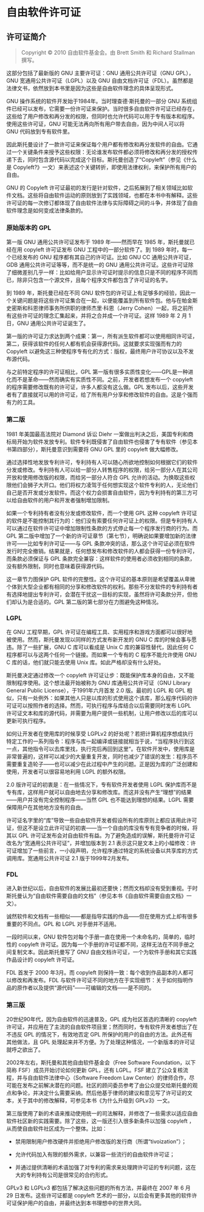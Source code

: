 # 自由软件许可证

## 许可证简介

> Copyright © 2010 自由软件基金会。由 Brett Smith 和 Richard Stallman 撰写。

这部分包括了最新版的 GNU 主要许可证：GNU 通用公共许可证（GNU GPL），GNU 宽通用公共许可证（LGPL）以及 GNU 自由文档许可证（FDL）。虽然都是法律文书，依然放到本书里是因为这些是自由软件理念的具体呈现形式。

GNU 操作系统的软件开发始于1984年。当时理查德·斯托曼的一部分 GNU 系统组件已经可以发布，它需要一份许可证来保护。当时很多自由软件许可证已经存在，这些给了用户修改和再分发的权限，但同时也允许代码可以用于专有版本和程序。使用这些许可证，GNU 可能无法再向所有用户带去自由，因为中间人可以将 GNU 代码放到专有软件里。

因此斯托曼设计了一款许可证来保证每个用户都有修改和再分发软件的自由。它通过一个关键条件来授予这些权限：无论谁发布软件都必须将修改和再分发的授权传递下去，同时包含源代码以完成这个目标。斯托曼创造了“Copyleft”（参见《什么是 Copyleft?》一文）来表述这个关键转折，即使用法律权利，来保护所有用户的自由。

GNU 的 Copyleft 许可证最初的发行是针对软件，之后拓展到了相关领域比如软件文档。这些将自由软件运动的原则放到了实践领域，也都在本书中有解释。这些许可证的每一次修订都体现了自由软件法律与实际障碍之间的斗争，并体现了自由软件理念是如何变成法律条款的。

### 原始版本的 GPL

第一版 GNU 通用公共许可证发布于 1989 年——然而早在 1985 年，斯托曼就已经在用 copyleft 许可证发布 GNU 工程中的一部分软件了。到 1989 年时，每一个已经发布的 GNU 程序都有其自己的许可证。比如 GNU CC 通用公共许可证，GDB 通用公共许可证等等，而不是统一的 GNU 通用公共许可证。这些许可证除了细微差别几乎一样：比如给用户显示许可证时提示的信息只是不同的程序不同而已，除非只包含一个源文件，且每个程序文件都包含了许可证的名字。

到 1989 年，斯托曼已经在不同 GNU 软件包的许可证上有足够多的经验，因此一个关键问题是将这些许可证集合在一起，以便能覆盖到所有软件包。他与在帕金斯史密斯和科恩律师事务所供职的律师杰里·科恩（Jerry Cohen）一起，将之前所有这些许可证的理念汇集起来，并将之合并成一个许可证。这样 1989 年 2 月 1 日，GNU 通用公共许可证诞生了。

第一版的许可证力求达到两个成果：第一，所有派生软件都可以使用相同许可证，第二，获得该软件的任何人都有机会获得源代码。这就要求实现强而有力的 Copyleft 以避免这三种使程序专有化的方式：版权，最终用户许可协议以及不发布源代码。

与之前特定程序的许可证相比，GPL 第一版有很多实质性变化——GPL是一种进化而不是革命——然而确实有实质性不同。之前，开发者若想发布一个 copyleft 的程序需要修改既有的许可证，许多人都没有这么做。GPL 发布以后，这些开发者有了直接就可以用的许可证，给了所有用户分享和修改软件的自由。这是个强而有力的工具。

### 第二版

1981 年美国最高法院对 Diamond 诉讼 Diehr 一案做出判决之后，美国专利和商标局开始为软件发放专利。软件专利既侵害了自由软件也侵害了专有软件（参见本书第四部分），斯托曼意识到需要将 GNU GPL 里的 copyleft 做大幅修改。

通过选择性地发放专利许可，专利持有人可以随心所欲地控制如何根据它们的软件分发或修改。专利持有人可以给一部分人转售程序的权限，给另一部分人在其公司开放和使用修改版的权限，而给另一部分人符合 GPL 允许的活动。为换取这些权限他们会狮子大开口。他们将权力凌驾于任何想实现这个软件专利的人，无论他们自己是否开发或分发软件。而这个权力会损害自由软件，因为专利持有的第三方可以给自由软件的用户和开发者强制增加限制。

如果一个专利持有者没有分发或修改软件，而一个使用 GPL 这种 copyleft 许可证的软件是不能控制其行为的：他们没有索要任何许可证上的权限。但是专利持有人可以通过在软件许可证中增加限制性条款的方式停止每一个程序发行商的行为。而 GPL 第二版中增加了一个新的许可证章节（第七节），明确说如果要增加新的法律许可——比如专利许可证——与 GPL 条款冲突的话，那么这个许可证必须在软件发行时完全撤销。结果就是，任何想发布和修改软件的人都会获得一份专利许可，而条款必须保证与 GPL 条款完全兼容：这样软件的使用者必须收到相同的条款，没有额外限制，同时也意味着获得源代码。

这一章节力图保护 GPL 软件的完整性。这个许可证的基本原则是希望覆盖从卑微个体到大型企业都有相同的分享和修改软件的权利。那些不分发软件的专利持有者有选择地提出专利许可，会潜在干扰这一目标的实现，虽然将许可条款分开，但他们却认为是合适的。GPL 第二版的第七部分在力图避免这种情况。

### LGPL

在 GNU 工程早期，GPL 许可证在编程工具、实用程序和游戏方面都可以很好地被使用。然而，斯托曼发现以同样的方式发布新开发的 GNU C 库的时候会事与愿违。除了一些扩展，GNU C 库可以看成是 Unix C 库的兼容性替代，因此任何 C 程序都可以与这两个任何一个链接。而如果一个专有的 C 程序不能允许使用 GNU C 库的话，他们就只能去使用 Unix 库。如此严格却没有什么好处。

斯托曼决定通过修改一个 copyleft 许可证让步：既能保护库本身的自由，又不能限制程序使用。这个想法最开始被称为 GNU 库通用公共许可证（GNU Library General Public License），于1991年六月首发 2.0 版。最初的 LGPL 和 GPL 相似，只有一处例外：如果其他人只是以库的形式使用这个该库，那么程序代码的许可证可以按照作者的选择。然而，可执行程序与库结合以后需要同时发布 LGPL 许可证文本和库的源代码，并需要为用户提供一些机制，让用户修改以后的库可以更新可执行程序。

如何让开发者在使用库的时候享受 LGPLv2 的好处呢？若把计算机程序想成执行特定工作的一系列指令：程序与库一起编译或链接就相当于说，“当程序执行到这一点，其他指令可以去库里找，执行完后再回到这里”。在软件开发中，使用库是非常普遍的，这样可以减少的大量重复开发，同时也减少了错误的发生：程序员不需要重复造轮子——也可以减少在此过程中产生的问题。正是因为库的广泛创建和使用，开发者可以很容易地利用 LGPL 的额外权限。

2.0 版许可证的初衷是：在一些情况下，专有软件开发者使用 LGPL 保护库而不是专有库，这样用户就可以自由地去分享和修改库。而这并没有产生“理想”的结果——用户并没有完全控制程序——当然 GPL 也不能达到理想的结果。LGPL 需要保障用户在其他地方没有的自由。

许可证名字里的“库”导致一些自由软件开发者假设所有的库原则上都应该用此许可证，但这不是设立此许可证的初衷——当一个自由的库没有专有竞争者的时候，将其以 GPL 许可证发布会对自由软件有益。为了避免造成的误解，斯托曼将许可证改名为“宽通用公共许可证”，并增加版本到 2.1 表示这只是文本上的小幅修改：许可证增加了一些前言，一小段声明，允许程序通过特定的系统设备以共享库的方式调用库。宽通用公共许可证 2.1 版于1999年2月发布。

### FDL

进入新世纪以后，自由软件的发展比最初还要快；然而文档却没有受到重视。于时斯托曼认为“自由软件需要自由的文档”（参见本书《自由软件需要自由文档》一文）。

诚然软件和文档有一些相似——都是指导实践的作品——但在使用方式上却有很多重要的不同点。GPL 和 LGPL 对手册并不适用。

一段时间以来，GNU 软件包对每个手册一直在使用一个未命名的，简单的，临时性的 copyleft 许可证。因为每一个手册的许可证都不同，这样无法在不同手册之间复制文本。因此斯托曼写了 GNU 自由文档许可证，一个为软件手册和其它实践作品设计的 copyleft 许可证。

FDL 首发于 2000 年3月。而 copyleft 则保持一致：每个收到作品副本的人都可以修改和再发布。FDL 与软件许可证不同的地方在于实现细节：关于如何指明作品的原作者以及提供“源代码”——可编辑的文档——是不同的。

### 第三版

20世纪90年代，因为自由软件的迅速普及，GPL 成为社区首选的清晰的 copyleft 许可证，并应用在了主流的自由软件项目里；然而同时，专有软件开发者想出了在不违反 GPL 的情况下，有效地否定 GPL 所保护的用户的自由的方法。此外还有其他做法，且 GPL 处理起来并不方便。为了处理这种情况，一个新版本的许可证就呼之欲出了。

2002年左右，斯托曼和其他自由软件基金会（Free Software Foundation，以下简称 FSF）成员开始讨论如何更新 GPL，还有 LGPL。FSF 建立了公众复核流程，并与自由软件法律中心（Software Freedom Law Center）的律师合作，尽可能在发布之前解决潜在的问题。社区的顾问委员参考了由公众提交给斯托曼的观点和争论，并决定什么需要采纳。然后他基于律师的建议和意见写了许可证的文本，关于其中的修改解释，可参见本书《为什么升级到 GPLv3》一文。

第三版使用了新的术语来推动使用统一的司法解释，并修改了一些需求以适应自由软件社区新的实践需要。除了这些，这一版还引入很多新条件以加强 copyleft ，从而使自由软件社区成为一个整体。比如：

- 禁用限制用户修改硬件并拒绝用户修改版的发行商（所谓“tivoization”）；

- 允许代码加入有限的额外需求，以兼容一些流行的自由软件许可证；

- 并通过提供清晰的术语加强了对专利的需求来处理跨许可证的专利问题，这在大的专利持有公司是很常见的合约形式。

GPLv3 和 LGPLv3 都包括了解决这些问题的所有方法，并最终在 2007 年 6 月 29 日发布。这些许可证都是 copyleft 艺术的一部分，以后会有更多其他的软件许可证保护用户的自由，并最终达到本书理想中的世界大同。
